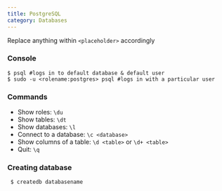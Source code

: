 ```yaml
---
title: PostgreSQL
category: Databases
---
```


Replace anything within `<placeholder>` accordingly

### Console

    $ psql #logs in to default database & default user
    $ sudo -u <rolename:postgres> psql #logs in with a particular user

### Commands

 * Show roles: `\du`
 * Show tables: `\dt`
 * Show databases: `\l`
 * Connect to a database: `\c <database>`
 * Show columns of a table: `\d <table>` or `\d+ <table>`
 * Quit: `\q`

### Creating database

     $ createdb databasename
